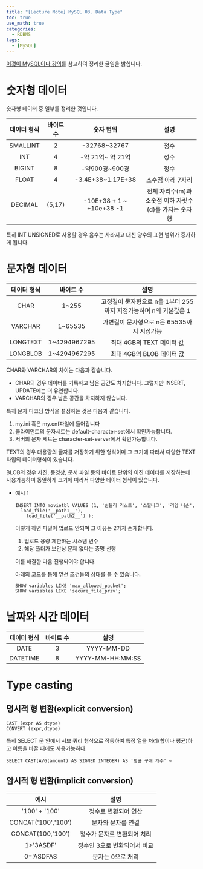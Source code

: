 ```yaml
---
title: "[Lecture Note] MySQL 03. Data Type"
toc: true
use_math: true
categories:
  - RDBMS
tags:
  - [MySQL]
---
```

[이것이 MySQL이다 강의](https://www.youtube.com/watch?v=xKYeJxBTt2E&list=PLVsNizTWUw7Hox7NMhenT-bulldCp9HP9)를 참고하여 정리한 글임을 밝힙니다.

# 숫자형 데이터

숫자형 데이터 중 일부를 정리한 것입니다.

|데이터 형식|바이트 수|숫자 범위|설명|
|:---:|:---:|:---:|:---:|
|SMALLINT|2|-32768~32767|정수|
|INT|4|-약 21억~ 약 21억|정수|
|BIGINT|8|-약900경~900경|정수|
|FLOAT|4|-3.4E+38~1.17E+38|소수점 아래 7자리|
|DECIMAL|(5,17)|-10E+38 + 1 ~ +10e+38 -1 |전체 자리수(m)과 소숫점 이하 자릿수(d)를 가지는 숫자형|

특히 INT UNSIGNED로 사용할 경우 음수는 사라지고 대신 양수의 표현 범위가 증가하게 됩니다.

# 문자형 데이터 


|데이터 형식|바이트 수|설명|
|:---:|:---:|:---:|
|CHAR|1~255|고정길이 문자형으로 n을 1부터 255까지 지정가능하며 n의 기본값은 1|
|VARCHAR|1~65535|가변길이 문자형으로 n은 65535까지 지정가능|
|LONGTEXT|1~4294967295|최대 4GB의 TEXT 데이터 값|
|LONGBLOB|1~4294967295|최대 4GB의 BLOB 데이터 값|

CHAR와 VARCHAR의 차이는 다음과 같습니다.

- CHAR의 경우 데이터를 기록하고 남은 공간도 차지합니다. 그렇지만 INSERT, UPDATE에는 더 유연합니다.
- VARCHAR의 경우 남은 공간을 차지하지 않습니다.

특히 문자 디코딩 방식을 설정하는 것은 다음과 같습니다.
1. my.ini 혹은 my.cnf파일에 들어갑니다
2. 클라이언트의 문자세트는 default-character-set에서 확인가능합니다.
3. 서버의 문자 세트는 character-set-server에서 확인가능합니다. 


TEXT의 경우 대용량의 글자를 저장하기 위한 형식이며 그 크기에 따라서 다양한 TEXT 타입의 데이터형식이 있습니다.

BLOB의 경우 사진, 동영상, 문서 파일 등의 바이트 단위의 이진 데이터를 저장하는데 사용가능하며 동일하게 크기에 따라서 다양한 데이터 형식이 있습니다.

- 예시 1
  ```
  INSERT INTO movietbl VALUES (1, '쉰들러 리스트', '스필버그', '리암 니슨', 
    load_file('__path1__'),
      load_file('__path2__') );
  ```
  이렇게 하면 파일이 업로드 안되며 그 이유는 2가지 존재합니다.

  1. 업로드 용량 제한하는 시스템 변수 
  2. 해당 폴더가 보안상 문제 없다는 증명 선행

  이를 해결한 다음 진행되어야 합니다.

  아래의 코드를 통해 앞선 조건들의 상태를 볼 수 있습니다.
  ```
  SHOW variables LIKE 'max_allowed_packet';
  SHOW variables LIKE 'secure_file_priv';
  ```



# 날짜와 시간 데이터

|데이터 형식|바이트 수|설명|
|:---:|:---:|:---:|
|DATE|3|YYYY-MM-DD|
|DATETIME|8|YYYY-MM-HH:MM:SS|


# Type casting

## 명시적 형 변환(explicit conversion)

```
CAST (expr AS dtype)
CONVERT (expr,dtype)
```

특히 SELECT 문 안에서 서브 쿼리 형식으로 작동하여 특정 열을 처리(합이나 평균)하고 이름을 바꿀 때에도 사용가능하다.

```
SELECT CAST(AVG(amount) AS SIGNED INTEGER) AS '평균 구매 개수' ~
```

## 암시적 형 변환(implicit conversion)

|예시|설명|
|:---:|:---:|
|'100' + '100'| 정수로 변환되어 연산|
|CONCAT('100','100') | 문자와 문자를 연결|
|CONCAT(100,'100')|정수가 문자로 변환되어 처리|
|1>'3ASDF'|정수인 3으로 변환되어서 비교|
|0='ASDFAS|문자는 0으로 처리|

